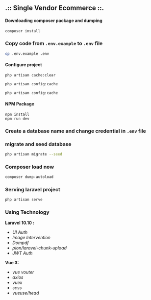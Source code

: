 ## .:: Single Vendor Ecommerce  ::.

#### Downloading composer package and dumping
~~~bash
composer install
~~~

### Copy code from `.env.example` to `.env` file
~~~bash
cp .env.example .env
~~~

#### Configure project
~~~bash
php artisan cache:clear
~~~
~~~bash
php artisan config:cache
~~~
~~~bash
php artisan config:cache
~~~

#### NPM Package
~~~npm
npm install
npm run dev
~~~

### Create a database name and change credential in `.env` file

### migrate and seed database
~~~bash
php artisan migrate --seed
~~~

### Composer load now
~~~bash
composer dump-autoload
~~~

### Serving laravel project
~~~bash
php artisan serve
~~~

### Using Technology
**Laravel 10.10 :**
* _UI Auth_
* _Image Intervention_
* _Dompdf_
* _pion/laravel-chunk-upload_
* _JWT Auth_

**Vue 3:**
* _vue vouter_
* _axios_
* _vuex_
* _scss_
* _vueuse/head_


